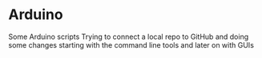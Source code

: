 # Arduino
Some Arduino scripts
Trying to connect a local repo to GitHub and doing some changes starting with the command line tools and later on with GUIs
